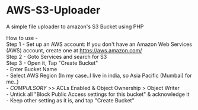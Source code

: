 # AWS-S3-Uploader
A simple file uploader to amazon's S3 Bucket using PHP

How to use - <br>
Step 1 - Set up an AWS account: If you don't have an Amazon Web Services (AWS) account, create one at https://aws.amazon.com/<br>
Step 2 - Goto Services and search for S3<br>
Step 3 - Open it, Tap "Create Bucket" <br>
          - Enter Bucket Name<br>
          - Select AWS Region (In my case..I live in india, so Asia Pacific (Mumbai) for me..)<br>
          - *COMPULSORY* >> ACLs Enabled & Object Ownership > Object Writer<br>
          - Untick all "Block Public Access settings for this bucket" & acknowledge it
          - Keep other setting as it is, and tap "Create Bucket"
